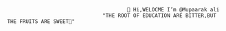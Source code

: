                                            👋 Hi,WELOCME I’m @Mupaarak ali 
                                   "THE ROOT OF EDUCATION ARE BITTER,BUT THE FRUITS ARE SWEET💞️"

<!---
Mupaarakali/Mupaarakali is a ✨ special ✨ repository because its `README.md` (this file) appears on your GitHub profile.
You can click the Preview link to take a look at your changes.
--->
